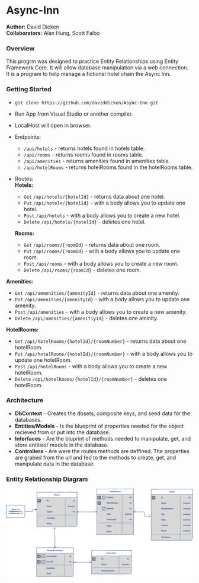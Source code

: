 # Async-Inn
**Author:** David Dicken  
**Collaborators:** Alan Hung, Scott Falbo

### Overview
This progrm was designed to practice Entity Relationships using Entity Framework Core.
It will allow database manipulation via a web connection.
It is a program to help manage a fictional hotel chain the Async Inn.

### Getting Started
* `git clone https://github.com/daviddicken/Async-Inn.git`
* Run App from Visual Studio or another compiler.
* LocalHost will open in browser.
* Endpoints:
  * `/api/hotels` - returns hotels found in hotels table.
  * `/api/rooms` - returns rooms found in rooms table.
  * `/api/amenities` - returns amenities found in amenities table.
  * `/api/hotelRooms` - returns hotelRooms found in the hotelRooms table.
* Routes:  
   **Hotels:**
  * `Get` `/api/hotels/{hotelId}` - returns data about one hotel.
  * `Put` `/api/hotels/{hotelId}` - with a body allows you to update one hotel.
  * `Post` `/api/hotels` - with a body allows you to create a new hotel.
  * `Delete` `/api/hotels/{hotelId}` - deletes one hotel.  
  
  **Rooms:**
  * `Get` `/api/rooms/{roomId}` - returns data about one room.
  * `Put` `/api/rooms/{roomId}` - with a body allows you to update one room.
  * `Post` `/api/rooms` - with a body allows you to create a new room.
  * `Delete` `/api/rooms/{roomId}` - deletes one room.    
  
 **Amenities:**
   * `Get` `/api/ammenities/{amenityId}` - returns data about one amenity.
   * `Put` `/api/amenities/{amenityId}` - with a body allows you to update one amenity.
   * `Post` `/api/amenities` - with a body allows you to create a new amenity.
   * `Delete` `/api/amenities/{amenitiyId}` - deletes one aminity.  
  
 **HotelRooms:**
   * `Get` `/api/hotelRooms/{hotelId}/{roomNumber}` - returns data about one hotelRoom.
   * `Put` `/api/hotelRooms/{hotelId}/{roomNumber}` - with a body allows you to update one hotelRoom.
   * `Post` `/api/hotelRooms` - with a body allows you to create a new hotelRoom.
   * `Delete` `/api/hotelRooms/{hotelId}/{roomNumber}` - deletes one hotelRoom.

### Architecture
* **DbContext** - Creates the dbsets, composite keys, and seed data for the databases.  
* **Entities/Models** - Is the blueprint of properties needed for the object recieved from or put into the database.  
* **Interfaces** - Are the bluprint of methods needed to manipulate, get, and store entities/ models in the database.  
* **Controllers** - Are were the routes methods are deffined. The properties are grabed from the url and fed to the methods to create, get, and manipulate data in the database.  

### Entity Relationship Diagram
![ERD](https://github.com/daviddicken/Async-Inn/blob/master/AsyncInn/Img/AsyncInnERD.PNG?raw=true)

